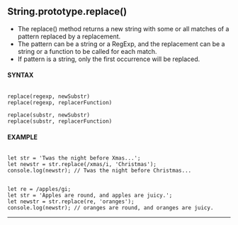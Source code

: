 ## String.prototype.replace()

- The replace() method returns a new string with some or all matches of a pattern replaced by a replacement.
- The pattern can be a string or a RegExp, and the replacement can be a string or a function to be called for each match.
- If pattern is a string, only the first occurrence will be replaced.

#### **SYNTAX**

```

replace(regexp, newSubstr)
replace(regexp, replacerFunction)

replace(substr, newSubstr)
replace(substr, replacerFunction)

```

#### **EXAMPLE**

```

let str = 'Twas the night before Xmas...';
let newstr = str.replace(/xmas/i, 'Christmas');
console.log(newstr); // Twas the night before Christmas...

```

```

let re = /apples/gi;
let str = 'Apples are round, and apples are juicy.';
let newstr = str.replace(re, 'oranges');
console.log(newstr); // oranges are round, and oranges are juicy.

```

---
